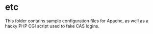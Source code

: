etc
===

This folder contains sample configuration files for Apache, as well as a hacky PHP CGI script used to fake CAS logins.
